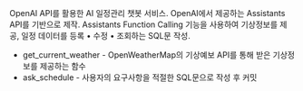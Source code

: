 OpenAI API를 활용한 AI 일정관리 챗봇 서비스.
OpenAI에서 제공하는 Assistants API를 기반으로 제작.
Assistants Function Calling 기능을 사용하여 기상정보를 제공, 일정 데이터를 등록 • 수정 • 조회하는 SQL문 작성.
- get_current_weather -
  OpenWeatherMap의 기상예보 API를 통해 받은 기상정보를 제공하는 함수
- ask_schedule -
  사용자의 요구사항을 적절한 SQL문으로 작성 후 커밋
